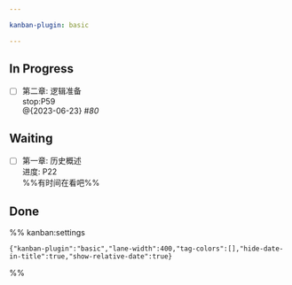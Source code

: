 ```yaml
---

kanban-plugin: basic

---
```


## In Progress

- [ ] 第二章: 逻辑准备 <br>stop:P59<br>@{2023-06-23} #_80_


## Waiting

- [ ] 第一章: 历史概述 <br>进度: P22<br>%%有时间在看吧%%


## Done





%% kanban:settings
```
{"kanban-plugin":"basic","lane-width":400,"tag-colors":[],"hide-date-in-title":true,"show-relative-date":true}
```
%%